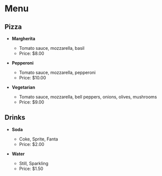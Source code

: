 # Menu

## Pizza

- **Margherita**
  - Tomato sauce, mozzarella, basil
  - Price: $8.00

- **Pepperoni**
  - Tomato sauce, mozzarella, pepperoni
  - Price: $10.00

- **Vegetarian**
  - Tomato sauce, mozzarella, bell peppers, onions, olives, mushrooms
  - Price: $9.00

## Drinks

- **Soda**
  - Coke, Sprite, Fanta
  - Price: $2.00

- **Water**
  - Still, Sparkling
  - Price: $1.50
